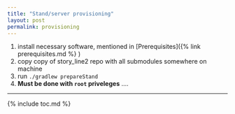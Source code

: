 ```yaml
---
title: "Stand/server provisioning"
layout: post
permalink: provisioning
---
```


1. install necessary software, mentioned in [Prerequisites]({% link prerequisites.md %} )
1. copy copy of story_line2 repo with all submodules somewhere on machine
1. run ```./gradlew prepareStand```
1. **Must be done with ```root``` priveleges** ....

---
{% include toc.md %}
